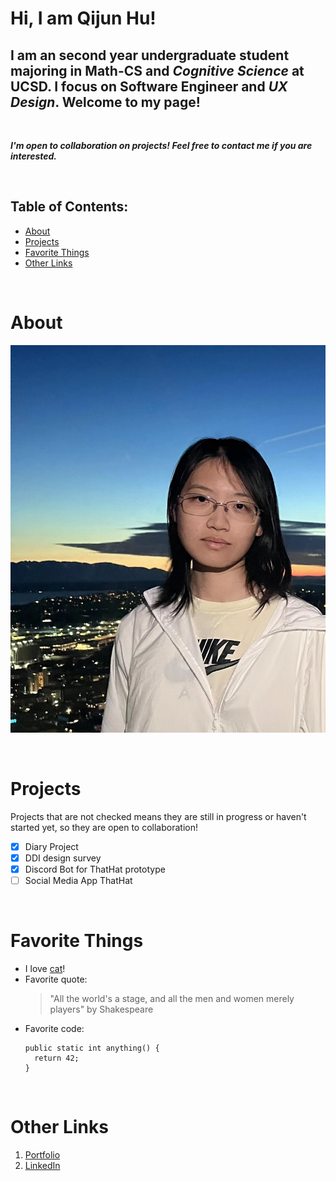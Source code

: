 # Hi, I am Qijun Hu!

## I am an second year undergraduate student majoring in **Math-CS** and *Cognitive Science* at UCSD. I focus on **Software Engineer** and *UX Design*. Welcome to my page!

<br/>

***I'm open to collaboration on projects! Feel free to contact me if you are interested.***

<br/>

## Table of Contents:
- [About](#about)
- [Projects](#projects)
- [Favorite Things](#favorite-things)
- [Other Links](#other-links)

<br/>

# About
![image](image1.jpeg)

<br/>

# Projects
Projects that are not checked means they are still in progress or haven't started yet, so they are open to collaboration!
- [x] Diary Project
- [x] DDI design survey
- [x] Discord Bot for ThatHat prototype
- [ ] Social Media App ThatHat

<br/>

# Favorite Things
- I love [cat](image2.webp)!
- Favorite quote:
  >"All the world's a stage, and all the men and women merely players" by Shakespeare
- Favorite code:
  ```
  public static int anything() {
    return 42;
  }
  ```

<br/>

# Other Links
1. [Portfolio](https://www.huqijun-mary.com/)
2. [LinkedIn](https://www.linkedin.com/in/qijun-hu-088669236/)
